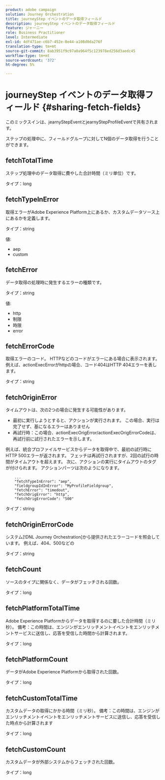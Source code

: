 ```yaml
---
product: adobe campaign
solution: Journey Orchestration
title: journeyStep イベントのデータ取得フィールド
description: journeyStep イベントのデータ取得フィールド
feature: ジャーニー
role: Business Practitioner
level: Intermediate
exl-id: 4df471ae-c6b7-452e-8e44-a108d0da276f
translation-type: tm+mt
source-git-commit: 8ab3951f9c97a0a964f5c123978ed256d3aedc45
workflow-type: tm+mt
source-wordcount: '372'
ht-degree: 5%

---
```


# journeyStep イベントのデータ取得フィールド {#sharing-fetch-fields}

このミックスインは、jearnyStepEventとjearnyStepProfileEventで共有されます。

ステップの処理中に、フィールドグループに対してN個のデータ取得を行うことができます。

## fetchTotalTime

ステップ処理中のデータ取得に費やした合計時間（ミリ単位）です。

タイプ：long

## fetchTypeInError

取得エラーがAdobe Experience Platform上にあるか、カスタムデータソース上にあるかを定義します。

タイプ：string

値:
* aep
* custom

## fetchError

データ取得の処理時に発生するエラーの種類です。

タイプ：string

値:
* http
* 制限
* 時限
* error

## fetchErrorCode

取得エラーのコード。 HTTPなどのコードがエラーにある場合に表示されます。 例えば、actionExecErrorがhttpの場合、コード404はHTTP 404エラーを表します。

タイプ：string

## fetchOriginError

タイムアウトは、次の2つの場合に発生する可能性があります。

* 最初に実行しようとすると、アクションが実行されます。 この場合、実行は完了せず、基になるエラーはありません
* 再試行時：この場合、actionExecOrigError/actionExecOrigErrorCodeは、再試行前に試行されたエラーを示します。

例えば、統合プロファイルサービスからデータを取得中で、最初の試行時にHTTP 500エラーが返されます。 フェッチは再試行されますが、2回の試行の時間がタイムアウトを超えます。 次に、アクションの実行にタイムアウトのタグが付けられます。 アクションパーツは次のようになります。

```
    ...
    "fetchTypeInError": "aep",
    "fieldgroupIdInError": "MyProfileFieldgroup",
    "fetchError": "timedout",
    "fetchOrigError": "http",
    "fetchOrigErrorCode": "500"
```

タイプ：string

## fetchOriginErrorCode

システム[!DNL Journey Orchestration]から提供されたエラーコードを照会しています。 例えば、404、500などの

タイプ：string

## fetchCount

ソースのタイプに関係なく、データがフェッチされる回数。

タイプ：long

## fetchPlatformTotalTime

Adobe Experience Platformからデータを取得するのに要した合計時間（ミリ秒）。 備考：この時間は、エンジンがエンリッチメントイベントをエンリッチメントサービスに送信し、応答を受信した時間から計算されます。

タイプ：long

## fetchPlatformCount

データがAdobe Experience Platformから取得された回数。

タイプ：long

## fetchCustomTotalTime

カスタムデータの取得にかかる時間（ミリ秒）。 備考：この時間は、エンジンがエンリッチメントイベントをエンリッチメントサービスに送信し、応答を受信した時点から計算されます

タイプ：long

## fetchCustomCount

カスタムデータが外部システムからフェッチされた回数。

タイプ：long
